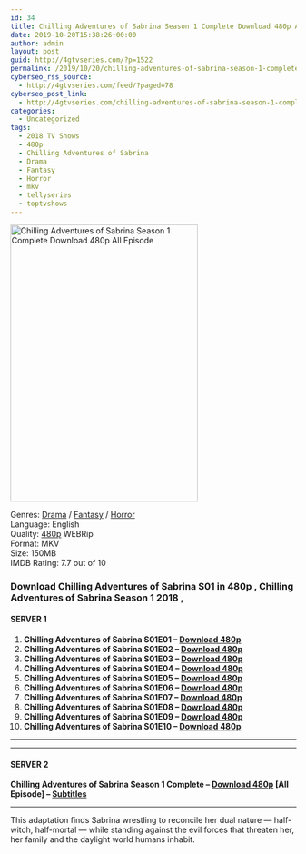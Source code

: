 ```yaml
---
id: 34
title: Chilling Adventures of Sabrina Season 1 Complete Download 480p All Episode
date: 2019-10-20T15:38:26+00:00
author: admin
layout: post
guid: http://4gtvseries.com/?p=1522
permalink: /2019/10/20/chilling-adventures-of-sabrina-season-1-complete-download-480p-all-episode/
cyberseo_rss_source:
  - http://4gtvseries.com/feed/?paged=78
cyberseo_post_link:
  - http://4gtvseries.com/chilling-adventures-of-sabrina-season-1-complete-download-480p-all-episode/
categories:
  - Uncategorized
tags:
  - 2018 TV Shows
  - 480p
  - Chilling Adventures of Sabrina
  - Drama
  - Fantasy
  - Horror
  - mkv
  - tellyseries
  - toptvshows
---
```

<img loading="lazy" class="aligncenter" src="https://4.bp.blogspot.com/-ISJThhyw9lg/Xax9_i6nkhI/AAAAAAAAAlI/tEWm0vwFL1oZj51knPqDEJb5KnOVFXljACK4BGAYYCw/s1600/Chilling%2BAdventures%2Bof%2BSabrina%2BSeason%2B1.jpg" alt="Chilling Adventures of Sabrina Season 1 Complete Download 480p All Episode" width="330" height="488" />

Genres:&nbsp;<a href="http://4gtvseries.com/tag/drama/" data-wpel-link="internal">Drama</a> / <a href="http://4gtvseries.com/tag/fantasy/" data-wpel-link="internal">Fantasy</a> / <a href="http://4gtvseries.com/tag/horror/" data-wpel-link="internal">Horror</a>  
Language: English  
Quality:&nbsp;<a href="http://4gtvseries.com/tag/480p/" data-wpel-link="internal">480p</a> WEBRip  
Format: MKV  
Size: 150MB  
IMDB Rating: 7.7 out of 10

### **Download Chilling Adventures of Sabrina S01 in 480p , Chilling Adventures of Sabrina Season 1 2018 ,&nbsp;**

#### <span><strong>SERVER 1</strong></span>

  1. **Chilling Adventures of Sabrina S01E01 – <a href="http://slink.dl480p.xyz/IT4dc" data-wpel-link="external" target="_blank" rel="nofollow external noopener noreferrer" class="wpel-icon-left"><i class="wpel-icon fa fa-download" aria-hidden="true"></i>Download 480p</a>**
  2. **Chilling Adventures of Sabrina S01E02 – <a href="http://slink.dl480p.xyz/SO5m9" data-wpel-link="external" target="_blank" rel="nofollow external noopener noreferrer" class="wpel-icon-left"><i class="wpel-icon fa fa-download" aria-hidden="true"></i>Download 480p</a>**
  3. **Chilling Adventures of Sabrina S01E03 – <a href="http://slink.dl480p.xyz/fNeaJA" data-wpel-link="external" target="_blank" rel="nofollow external noopener noreferrer" class="wpel-icon-left"><i class="wpel-icon fa fa-download" aria-hidden="true"></i>Download 480p</a>**
  4. **Chilling Adventures of Sabrina S01E04 – <a href="http://slink.dl480p.xyz/N1qW9emd" data-wpel-link="external" target="_blank" rel="nofollow external noopener noreferrer" class="wpel-icon-left"><i class="wpel-icon fa fa-download" aria-hidden="true"></i>Download 480p</a>**
  5. **Chilling Adventures of Sabrina S01E05 – <a href="http://slink.dl480p.xyz/OAnUTh" data-wpel-link="external" target="_blank" rel="nofollow external noopener noreferrer" class="wpel-icon-left"><i class="wpel-icon fa fa-download" aria-hidden="true"></i>Download 480p</a>**
  6. **Chilling Adventures of Sabrina S01E06 – <a href="http://slink.dl480p.xyz/KPD47O" data-wpel-link="external" target="_blank" rel="nofollow external noopener noreferrer" class="wpel-icon-left"><i class="wpel-icon fa fa-download" aria-hidden="true"></i>Download 480p</a>**
  7. **Chilling Adventures of Sabrina S01E07 – <a href="http://slink.dl480p.xyz/zBoRu" data-wpel-link="external" target="_blank" rel="nofollow external noopener noreferrer" class="wpel-icon-left"><i class="wpel-icon fa fa-download" aria-hidden="true"></i>Download 480p</a>**
  8. **Chilling Adventures of Sabrina S01E08 – <a href="http://slink.dl480p.xyz/164Iz" data-wpel-link="external" target="_blank" rel="nofollow external noopener noreferrer" class="wpel-icon-left"><i class="wpel-icon fa fa-download" aria-hidden="true"></i>Download 480p</a>**
  9. **Chilling Adventures of Sabrina S01E09 – <a href="http://slink.dl480p.xyz/pyOh" data-wpel-link="external" target="_blank" rel="nofollow external noopener noreferrer" class="wpel-icon-left"><i class="wpel-icon fa fa-download" aria-hidden="true"></i>Download 480p</a>**
 10. **Chilling Adventures of Sabrina S01E10 – <a href="http://slink.dl480p.xyz/TmW81" data-wpel-link="external" target="_blank" rel="nofollow external noopener noreferrer" class="wpel-icon-left"><i class="wpel-icon fa fa-download" aria-hidden="true"></i>Download 480p</a>**

* * *

* * *

#### <span><strong>SERVER 2</strong></span>

**Chilling Adventures of Sabrina Season 1 Complete – <a href="http://dl480p.xyz/1281/" data-wpel-link="external" target="_blank" rel="nofollow external noopener noreferrer" class="wpel-icon-left"><i class="wpel-icon fa fa-download" aria-hidden="true"></i>Download 480p</a> [All Episode] – <a href="https://subscene.com/subtitles/chilling-adventures-of-sabrina" data-wpel-link="external" target="_blank" rel="nofollow external noopener noreferrer" class="wpel-icon-left"><i class="wpel-icon fa fa-download" aria-hidden="true"></i>Subtitles</a>**

* * *

This adaptation finds Sabrina wrestling to reconcile her dual nature — half-witch, half-mortal — while standing against the evil forces that threaten her, her family and the daylight world humans inhabit.

<div align="center">
</div>